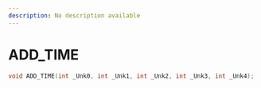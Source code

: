```yaml
---
description: No description available 
---
```


# ADD_TIME

```cpp
void ADD_TIME(int _Unk0, int _Unk1, int _Unk2, int _Unk3, int _Unk4);
```